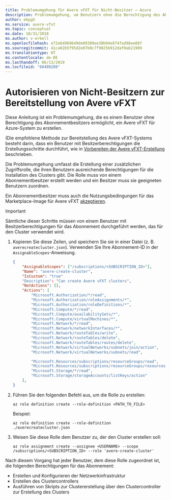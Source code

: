 ```yaml
---
title: Problemumgehung für Avere vFXT für Nicht-Besitzer – Azure
description: Problemumgehung, um Benutzern ohne die Berechtigung des Abonnementbesitzers die Bereitstellung von Avere vFXT für Azure zu ermöglichen
author: ekpgh
ms.service: avere-vfxt
ms.topic: conceptual
ms.date: 10/31/2018
ms.author: v-erkell
ms.openlocfilehash: e72e6d969649de09389ee38b94e874fad98ee08f
ms.sourcegitcommit: 41ca82b5f95d2e07b0c7f9025b912daf0ab21909
ms.translationtype: HT
ms.contentlocale: de-DE
ms.lasthandoff: 06/13/2019
ms.locfileid: "60409208"
---
```

# <a name="authorize-non-owners-to-deploy-avere-vfxt"></a>Autorisieren von Nicht-Besitzern zur Bereitstellung von Avere vFXT

Diese Anleitung ist ein Problemumgehung, die es einem Benutzer ohne Berechtigung des Abonnementbesitzers ermöglicht, ein Avere vFXT für Azure-System zu erstellen.

(Die empfohlene Methode zur Bereitstellung des Avere vFXT-Systems besteht darin, dass ein Benutzer mit Besitzerberechtigungen die Erstellungsschritte durchführt, wie in [Vorbereiten der Avere vFXT-Erstellung](avere-vfxt-prereqs.md) beschrieben.  

Die Problemumgehung umfasst die Erstellung einer zusätzlichen Zugriffsrolle, die ihren Benutzern ausreichende Berechtigungen für die Installation des Clusters gibt. Die Rolle muss von einem Abonnementbesitzer erstellt werden und ein Besitzer muss sie geeigneten Benutzern zuordnen. 

Ein Abonnementbesitzer muss auch die Nutzungsbedingungen für das Marketplace-Image für Avere vFXT [akzeptieren](avere-vfxt-prereqs.md). 

> [!IMPORTANT] 
> Sämtliche dieser Schritte müssen von einem Benutzer mit Besitzerberechtigungen für das Abonnement durchgeführt werden, das für den Cluster verwendet wird.

1. Kopieren Sie diese Zeilen, und speichern Sie sie in einer Datei (z. B. `averecreatecluster.json`). Verwenden Sie Ihre Abonnement-ID in der `AssignableScopes`-Anweisung.

   ```json
   {
       "AssignableScopes": ["/subscriptions/<SUBSCRIPTION_ID>"],
       "Name": "avere-create-cluster",
       "IsCustom": "true"
       "Description": "Can create Avere vFXT clusters",
       "NotActions": [],
       "Actions": [
           "Microsoft.Authorization/*/read",
           "Microsoft.Authorization/roleAssignments/*",
           "Microsoft.Authorization/roleDefinitions/*",
           "Microsoft.Compute/*/read",
           "Microsoft.Compute/availabilitySets/*",
           "Microsoft.Compute/virtualMachines/*",
           "Microsoft.Network/*/read",
           "Microsoft.Network/networkInterfaces/*",
           "Microsoft.Network/routeTables/write",
           "Microsoft.Network/routeTables/delete",
           "Microsoft.Network/routeTables/routes/delete",
           "Microsoft.Network/virtualNetworks/subnets/join/action",
           "Microsoft.Network/virtualNetworks/subnets/read",
   
           "Microsoft.Resources/subscriptions/resourceGroups/read",
           "Microsoft.Resources/subscriptions/resourceGroups/resources/read",
           "Microsoft.Storage/*/read",
           "Microsoft.Storage/storageAccounts/listKeys/action"
       ],
   }
   ```

1. Führen Sie den folgenden Befehl aus, um die Rolle zu erstellen:

   `az role definition create --role-definition <PATH_TO_FILE>`

    Beispiel:
    ```azurecli
    az role definition create --role-definition ./averecreatecluster.json
    ```

1. Weisen Sie diese Rolle dem Benutzer zu, der den Cluster erstellen soll:

   `az role assignment create --assignee <USERNAME> --scope /subscriptions/<SUBSCRIPTION_ID> --role 'avere-create-cluster'`

Nach diesem Vorgang hat jeder Benutzer, dem diese Rolle zugeordnet ist, die folgenden Berechtigungen für das Abonnement: 

* Erstellen und Konfigurieren der Netzwerkinfrastruktur
* Erstellen des Clustercontrollers
* Ausführen von Skripts zur Clustererstellung über den Clustercontroller zur Erstellung des Clusters
